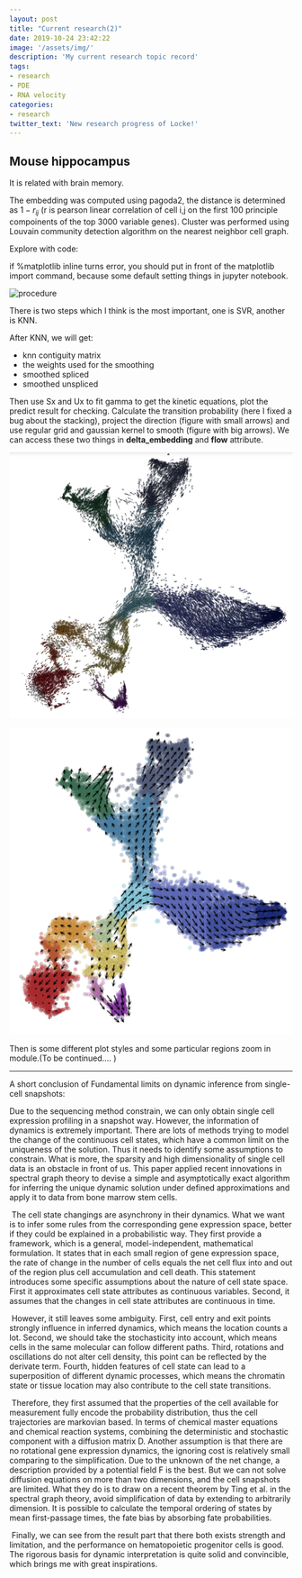 ```yaml
---
layout: post
title: "Current research(2)"
date: 2019-10-24 23:42:22
image: '/assets/img/'
description: 'My current research topic record'
tags:
- research 
- PDE 
- RNA velocity 
categories:
- research 
twitter_text: 'New research progress of Locke!'
---
```


##  Mouse hippocampus

It is related with brain memory. 

The embedding was computed using pagoda2, the distance is determined as $1-r_{ij}$ (r is pearson linear correlation of cell i,j on the first 100 principle compoinents of the top 3000 variable genes). Cluster was performed using Louvain community detection algorithm on the nearest neighbor cell graph.

Explore with code: 

if %matplotlib inline turns error, you should put in front of the matplotlib import command, because some default setting things in jupyter notebook.

![procedure](https://github.com/clay001/blog/blob/gh-pages/_posts/posts_picture/Research(2)/procedure.png?raw=true)

There is two steps which I think is the most important, one is SVR, another is KNN. 

After KNN, we will get:

- knn contiguity matrix
- the weights used for the smoothing
- smoothed spliced
- smoothed unspliced

Then use Sx and Ux to fit gamma to get the kinetic equations, plot the predict result for checking. Calculate the transition probability (here I fixed a bug about the stacking), project the direction (figure with small arrows) and use regular grid and gaussian kernel to smooth (figure with big arrows). We can access these two things in **delta_embedding** and **flow** attribute.

![small_arrow](https://github.com/clay001/blog/blob/gh-pages/_posts/posts_picture/Research(2)/small_arrow.png?raw=true)

![big_arrow](https://github.com/clay001/blog/blob/gh-pages/_posts/posts_picture/Research(2)/big_arrow.png?raw=true)

 Then is some different plot styles and some particular regions zoom in module.(To be continued.... )

---------------------------------------------------------------------------------------------

A short conclusion of Fundamental limits on dynamic inference from single-cell snapshots:

Due to the sequencing method constrain, we can only obtain single cell expression profiling in a snapshot way. However, the information of dynamics is extremely important. There are lots of methods trying to model the change of the continuous cell states, which have a common limit on the uniqueness of the solution. Thus it needs to identify some assumptions to constrain. What is more, the sparsity and high dimensionality of single cell data is an obstacle in front of us. This paper applied recent innovations in spectral graph theory to devise a simple and asymptotically exact algorithm for inferring the unique dynamic solution under defined approximations and apply it to data from bone marrow stem cells.

​    The cell state changings are asynchrony in their dynamics. What we want is to infer some rules from the corresponding gene expression space, better if they could be explained in a probabilistic way. They first provide a framework, which is a general, model-independent, mathematical formulation. It states that in each small region of gene expression space, the rate of change in the number of cells equals the net cell flux into and out of the region plus cell accumulation and cell death. This statement introduces some specific assumptions about the nature of cell state space. First it approximates cell state attributes as continuous variables. Second, it assumes that the changes in cell state attributes are continuous in time. 

​    However, it still leaves some ambiguity. First, cell entry and exit points strongly influence in inferred dynamics, which means the location counts a lot. Second, we should take the stochasticity into account, which means cells in the same molecular can follow different paths. Third, rotations and oscillations do not alter cell density, this point can be reflected by the derivate term. Fourth, hidden features of cell state can lead to a superposition of different dynamic processes, which means the chromatin state or tissue location may also contribute to the cell state transitions.

​    Therefore, they first assumed that the properties of the cell available for measurement fully encode the probability distribution, thus the cell trajectories are markovian based. In terms of chemical master equations and chemical reaction systems, combining the deterministic and stochastic component with a diffusion matrix D. Another assumption is that there are no rotational gene expression dynamics, the ignoring cost is relatively small comparing to the simplification. Due to the unknown of the net change, a description provided by a potential field F is the best. But we can not solve diffusion equations on more than two dimensions, and the cell snapshots are limited. What they do is to draw on a recent theorem by Ting et al. in the spectral graph theory, avoid simplification of data by extending to arbitrarily dimension. It is possible to calculate the temporal ordering of states by mean first-passage times, the fate bias by absorbing fate probabilities.

​    Finally, we can see from the result part that there both exists strength and limitation, and the performance on hematopoietic progenitor cells is good. The rigorous basis for dynamic interpretation is quite solid and convincible, which brings me with great inspirations. 

 